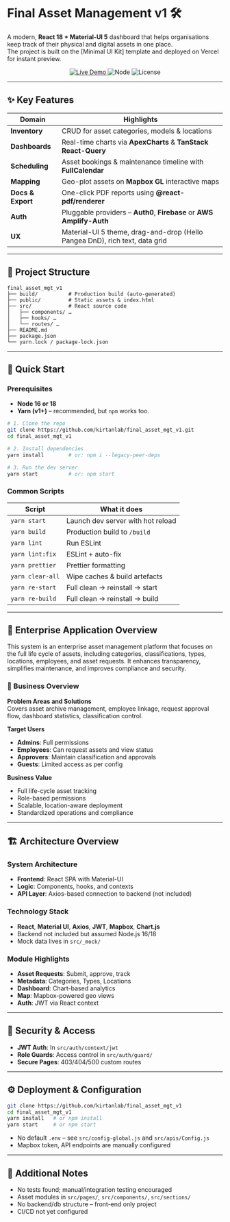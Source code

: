 
# Final Asset Management v1 🛠️

A modern, **React 18 + Material-UI 5** dashboard that helps organisations keep track of their physical and digital assets in one place.  
The project is built on the [Minimal UI Kit] template and deployed on Vercel for instant preview.

<p align="center">
  <a href="https://assetmgt-kirtans-projects-5b9e01d8.vercel.app" target="_blank">
    <img alt="Live Demo" src="https://img.shields.io/badge/Live-Demo-green?logo=vercel&logoColor=white">
  </a>
  <img alt="Node" src="https://img.shields.io/badge/Node-16%20%7C%2018-blue?logo=node.js">
  <img alt="License" src="https://img.shields.io/badge/License-Contact%20Repo%20Owner-lightgrey">
</p>

---

## ✨ Key Features
| Domain | Highlights |
| ------ | ---------- |
| **Inventory** | CRUD for asset categories, models & locations |
| **Dashboards** | Real-time charts via **ApexCharts** & **TanStack React-Query** |
| **Scheduling** | Asset bookings & maintenance timeline with **FullCalendar** |
| **Mapping** | Geo-plot assets on **Mapbox GL** interactive maps |
| **Docs & Export** | One-click PDF reports using **@react-pdf/renderer** |
| **Auth** | Pluggable providers – **Auth0**, **Firebase** or **AWS Amplify-Auth** |
| **UX** | Material-UI 5 theme, drag-and-drop (Hello Pangea DnD), rich text, data grid |

---

## 📂 Project Structure
```
final_asset_mgt_v1
├── build/          # Production build (auto-generated)
├── public/         # Static assets & index.html
├── src/            # React source code
│   ├── components/ …
│   ├── hooks/ …
│   └── routes/ …
├── README.md
├── package.json
└── yarn.lock / package-lock.json
```

---

## 🚀 Quick Start

### Prerequisites
* **Node 16 or 18**  
* **Yarn (v1+)** – recommended, but `npm` works too.

```bash
# 1. Clone the repo
git clone https://github.com/kirtanlab/final_asset_mgt_v1.git
cd final_asset_mgt_v1

# 2. Install dependencies
yarn install        # or: npm i --legacy-peer-deps

# 3. Run the dev server
yarn start          # or: npm start
```

### Common Scripts
| Script            | What it does |
| ----------------- | ------------ |
| `yarn start`      | Launch dev server with hot reload |
| `yarn build`      | Production build to `/build` |
| `yarn lint`       | Run ESLint |
| `yarn lint:fix`   | ESLint + auto-fix |
| `yarn prettier`   | Prettier formatting |
| `yarn clear-all`  | Wipe caches & build artefacts |
| `yarn re-start`   | Full clean → reinstall → start |
| `yarn re-build`   | Full clean → reinstall → build |

---

## 📘 Enterprise Application Overview

This system is an enterprise asset management platform that focuses on the full life cycle of assets, including categories, classifications, types, locations, employees, and asset requests. It enhances transparency, simplifies maintenance, and improves compliance and security.

### 🏢 Business Overview
**Problem Areas and Solutions**  
Covers asset archive management, employee linkage, request approval flow, dashboard statistics, classification control.

**Target Users**  
- **Admins**: Full permissions
- **Employees**: Can request assets and view status
- **Approvers**: Maintain classification and approvals
- **Guests**: Limited access as per config

**Business Value**  
- Full life-cycle asset tracking  
- Role-based permissions  
- Scalable, location-aware deployment  
- Standardized operations and compliance

---

## 🏗️ Architecture Overview

### System Architecture
- **Frontend**: React SPA with Material-UI
- **Logic**: Components, hooks, and contexts
- **API Layer**: Axios-based connection to backend (not included)

### Technology Stack
- **React**, **Material UI**, **Axios**, **JWT**, **Mapbox**, **Chart.js**
- Backend not included but assumed Node.js 16/18
- Mock data lives in `src/_mock/`

### Module Highlights
- **Asset Requests**: Submit, approve, track
- **Metadata**: Categories, Types, Locations
- **Dashboard**: Chart-based analytics
- **Map**: Mapbox-powered geo views
- **Auth**: JWT via React context

---

## 🔐 Security & Access

- **JWT Auth**: In `src/auth/context/jwt`
- **Role Guards**: Access control in `src/auth/guard/`
- **Secure Pages**: 403/404/500 custom routes

---

## ⚙️ Deployment & Configuration

```bash
git clone https://github.com/kirtanlab/final_asset_mgt_v1
cd final_asset_mgt_v1
yarn install   # or npm install
yarn start     # or npm start
```

- No default `.env` – see `src/config-global.js` and `src/apis/Config.js`
- Mapbox token, API endpoints are manually configured

---

## 🧩 Additional Notes

- No tests found; manual/integration testing encouraged
- Asset modules in `src/pages/`, `src/components/`, `src/sections/`
- No backend/db structure – front-end only project
- CI/CD not yet configured
